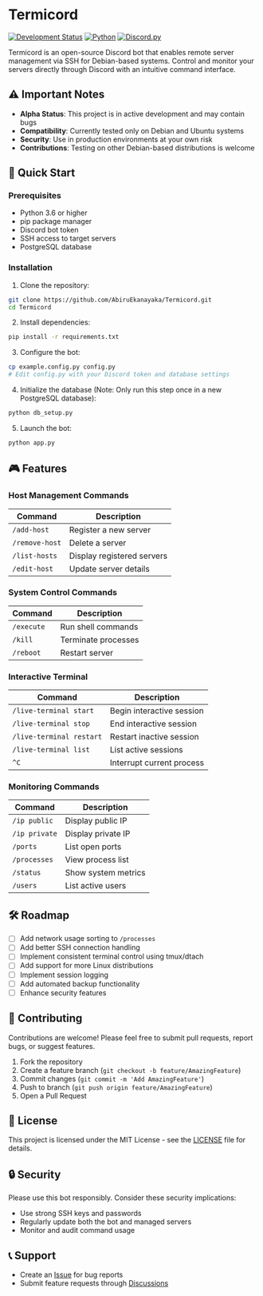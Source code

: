 # Termicord

[![Development Status](https://img.shields.io/badge/status-alpha-orange)](https://github.com/AbiruEkanayaka/Termicord)
[![Python](https://img.shields.io/badge/python-3.6%2B-blue)](https://www.python.org/)
[![Discord.py](https://img.shields.io/badge/discord.py-latest-blue)](https://discordpy.readthedocs.io/)

Termicord is an open-source Discord bot that enables remote server management via SSH for Debian-based systems. Control and monitor your servers directly through Discord with an intuitive command interface.

## ⚠️ Important Notes

- **Alpha Status**: This project is in active development and may contain bugs
- **Compatibility**: Currently tested only on Debian and Ubuntu systems
- **Security**: Use in production environments at your own risk
- **Contributions**: Testing on other Debian-based distributions is welcome

## 🚀 Quick Start

### Prerequisites

- Python 3.6 or higher
- pip package manager
- Discord bot token
- SSH access to target servers
- PostgreSQL database

### Installation

1. Clone the repository:
```bash
git clone https://github.com/AbiruEkanayaka/Termicord.git
cd Termicord
```

2. Install dependencies:
```bash
pip install -r requirements.txt
```

3. Configure the bot:
```bash
cp example.config.py config.py
# Edit config.py with your Discord token and database settings
```

4. Initialize the database (Note: Only run this step once in a new PostgreSQL database):
```bash
python db_setup.py
```

5. Launch the bot:
```bash
python app.py
```

## 🎮 Features

### Host Management Commands

| Command | Description |
|---------|-------------|
| `/add-host` | Register a new server |
| `/remove-host` | Delete a server |
| `/list-hosts` | Display registered servers |
| `/edit-host` | Update server details |

### System Control Commands

| Command | Description |
|---------|-------------|
| `/execute` | Run shell commands |
| `/kill` | Terminate processes |
| `/reboot` | Restart server |

### Interactive Terminal

| Command | Description |
|---------|-------------|
| `/live-terminal start` | Begin interactive session |
| `/live-terminal stop` | End interactive session |
| `/live-terminal restart` | Restart inactive session |
| `/live-terminal list` | List active sessions |
| `^C` | Interrupt current process |

### Monitoring Commands

| Command | Description |
|---------|-------------|
| `/ip public` | Display public IP |
| `/ip private` | Display private IP |
| `/ports` | List open ports |
| `/processes` | View process list |
| `/status` | Show system metrics |
| `/users` | List active users |

## 🛠️ Roadmap

- [ ] Add network usage sorting to `/processes`
- [ ] Add better SSH connection handling
- [ ] Implement consistent terminal control using tmux/dtach
- [ ] Add support for more Linux distributions
- [ ] Implement session logging
- [ ] Add automated backup functionality
- [ ] Enhance security features

## 🤝 Contributing

Contributions are welcome! Please feel free to submit pull requests, report bugs, or suggest features.

1. Fork the repository
2. Create a feature branch (`git checkout -b feature/AmazingFeature`)
3. Commit changes (`git commit -m 'Add AmazingFeature'`)
4. Push to branch (`git push origin feature/AmazingFeature`)
5. Open a Pull Request

## 📜 License

This project is licensed under the MIT License - see the [LICENSE](LICENSE) file for details.

## 🔒 Security

Please use this bot responsibly. Consider these security implications:
- Use strong SSH keys and passwords
- Regularly update both the bot and managed servers
- Monitor and audit command usage

## 📞 Support

- Create an [Issue](https://github.com/AbiruEkanayaka/Termicord/issues) for bug reports
- Submit feature requests through [Discussions](https://github.com/AbiruEkanayaka/Termicord/discussions)
